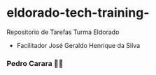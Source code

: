 # eldorado-tech-training-
Repositorio de Tarefas Turma Eldorado
- Facilitador José Geraldo Henrique da Silva
### Pedro Carara 🤠🍕